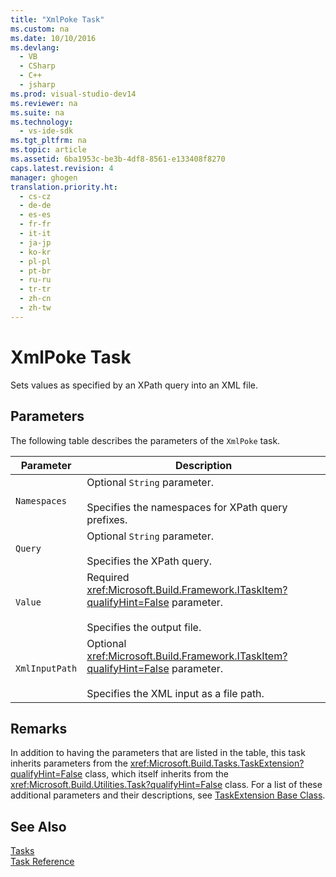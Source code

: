 ```yaml
---
title: "XmlPoke Task"
ms.custom: na
ms.date: 10/10/2016
ms.devlang: 
  - VB
  - CSharp
  - C++
  - jsharp
ms.prod: visual-studio-dev14
ms.reviewer: na
ms.suite: na
ms.technology: 
  - vs-ide-sdk
ms.tgt_pltfrm: na
ms.topic: article
ms.assetid: 6ba1953c-be3b-4df8-8561-e133408f8270
caps.latest.revision: 4
manager: ghogen
translation.priority.ht: 
  - cs-cz
  - de-de
  - es-es
  - fr-fr
  - it-it
  - ja-jp
  - ko-kr
  - pl-pl
  - pt-br
  - ru-ru
  - tr-tr
  - zh-cn
  - zh-tw
---
```

# XmlPoke Task
Sets values as specified by an XPath query into an XML file.  
  
## Parameters  
 The following table describes the parameters of the `XmlPoke` task.  
  
|Parameter|Description|  
|---------------|-----------------|  
|`Namespaces`|Optional `String` parameter.<br /><br /> Specifies the namespaces for XPath query prefixes.|  
|`Query`|Optional `String` parameter.<br /><br /> Specifies the XPath query.|  
|`Value`|Required <xref:Microsoft.Build.Framework.ITaskItem?qualifyHint=False> parameter.<br /><br /> Specifies the output file.|  
|`XmlInputPath`|Optional <xref:Microsoft.Build.Framework.ITaskItem?qualifyHint=False> parameter.<br /><br /> Specifies the XML input as a file path.|  
  
## Remarks  
 In addition to having the parameters that are listed in the table, this task inherits parameters from the <xref:Microsoft.Build.Tasks.TaskExtension?qualifyHint=False> class, which itself inherits from the <xref:Microsoft.Build.Utilities.Task?qualifyHint=False> class. For a list of these additional parameters and their descriptions, see [TaskExtension Base Class](../VS_IDE/TaskExtension-Base-Class.md).  
  
## See Also  
 [Tasks](../VS_IDE/MSBuild-Tasks.md)   
 [Task Reference](../VS_IDE/MSBuild-Task-Reference.md)